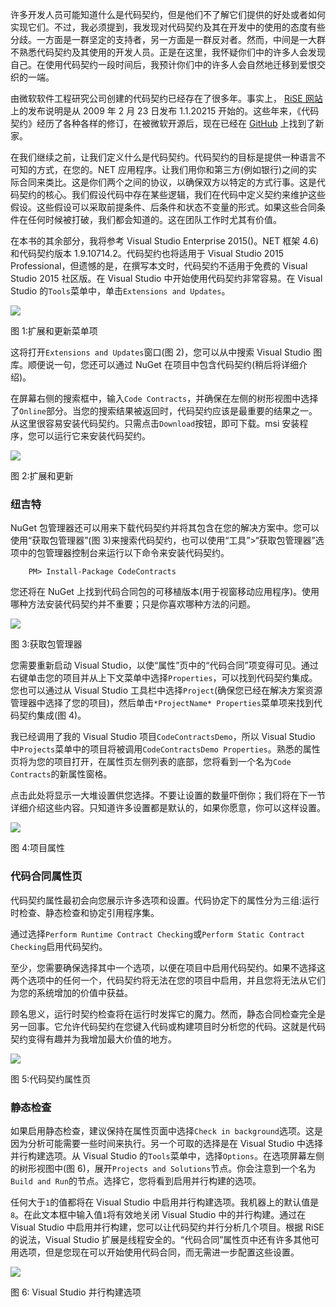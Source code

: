 许多开发人员可能知道什么是代码契约，但是他们不了解它们提供的好处或者如何实现它们。不过，我必须提到，我发现对代码契约及其在开发中的使用的态度有些分歧。一方面是一群坚定的支持者，另一方面是一群反对者。然而，中间是一大群不熟悉代码契约及其使用的开发人员。正是在这里，我怀疑你们中的许多人会发现自己。在使用代码契约一段时间后，我预计你们中的许多人会自然地迁移到爱恨交织的一端。

由微软软件工程研究公司创建的代码契约已经存在了很多年。事实上， [RiSE 网站](http://research.microsoft.com/en-us/projects/contracts/releasenotes.aspx)上的发布说明是从 2009 年 2 月 23 日发布 1.1.20215 开始的。这些年来，《代码契约》经历了各种各样的修订，在被微软开源后，现在已经在 [GitHub](https://github.com/Microsoft/CodeContracts) 上找到了新家。

在我们继续之前，让我们定义什么是代码契约。代码契约的目标是提供一种语言不可知的方式，在您的。NET 应用程序。让我们用你和第三方(例如银行)之间的实际合同来类比。这是你们两个之间的协议，以确保双方以特定的方式行事。这是代码契约的核心。我们假设代码中存在某些逻辑，我们在代码中定义契约来维护这些假设。这些假设可以采取前提条件、后条件和状态不变量的形式。如果这些合同条件在任何时候被打破，我们都会知道的。这在团队工作时尤其有价值。

在本书的其余部分，我将参考 Visual Studio Enterprise 2015()。NET 框架 4.6)和代码契约版本 1.9.10714.2。代码契约也将适用于 Visual Studio 2015 Professional，但遗憾的是，在撰写本文时，代码契约不适用于免费的 Visual Studio 2015 社区版。在 Visual Studio 中开始使用代码契约非常容易。在 Visual Studio 的`Tools`菜单中，单击`Extensions and Updates`。

![](../images/00003.jpeg)

图 1:扩展和更新菜单项

这将打开`Extensions and Updates`窗口(图 2)，您可以从中搜索 Visual Studio 图库。顺便说一句，您还可以通过 NuGet 在项目中包含代码契约(稍后将详细介绍)。

在屏幕右侧的搜索框中，输入`Code Contracts`，并确保在左侧的树形视图中选择了`Online`部分。当您的搜索结果被返回时，代码契约应该是最重要的结果之一。从这里很容易安装代码契约。只需点击`Download`按钮，即可下载。msi 安装程序，您可以运行它来安装代码契约。

![](../images/00004.jpeg)

图 2:扩展和更新

### 纽吉特

NuGet 包管理器还可以用来下载代码契约并将其包含在您的解决方案中。您可以使用“获取包管理器”(图 3)来搜索代码契约，也可以使用“工具”>“获取包管理器”选项中的包管理器控制台来运行以下命令来安装代码契约。

```
    PM> Install-Package CodeContracts

```

您还将在 NuGet 上找到代码合同包的可移植版本(用于视窗移动应用程序)。使用哪种方法安装代码契约并不重要；只是你喜欢哪种方法的问题。

![](../images/00005.jpeg)

图 3:获取包管理器

您需要重新启动 Visual Studio，以使“属性”页中的“代码合同”项变得可见。通过右键单击您的项目并从上下文菜单中选择`Properties`，可以找到代码契约集成。您也可以通过从 Visual Studio 工具栏中选择`Project`(确保您已经在解决方案资源管理器中选择了您的项目)，然后单击`*ProjectName* Properties`菜单项来找到代码契约集成(图 4)。

我已经调用了我的 Visual Studio 项目`CodeContractsDemo`，所以 Visual Studio 中`Projects`菜单中的项目将被调用`CodeContractsDemo Properties`。熟悉的属性页将为您的项目打开，在属性页左侧列表的底部，您将看到一个名为`Code Contracts`的新属性窗格。

点击此处将显示一大堆设置供您选择。不要让设置的数量吓倒你；我们将在下一节详细介绍这些内容。只知道许多设置都是默认的，如果你愿意，你可以这样设置。

![](../images/00006.jpeg)

图 4:项目属性

### 代码合同属性页

代码契约属性最初会向您展示许多选项和设置。代码协定下的属性分为三组:运行时检查、静态检查和协定引用程序集。

通过选择`Perform Runtime Contract Checking`或`Perform Static Contract Checking`启用代码契约。

至少，您需要确保选择其中一个选项，以便在项目中启用代码契约。如果不选择这两个选项中的任何一个，代码契约将无法在您的项目中启用，并且您将无法从它们为您的系统增加的价值中获益。

顾名思义，运行时契约检查将在运行时发挥它的魔力。然而，静态合同检查完全是另一回事。它允许代码契约在您键入代码或构建项目时分析您的代码。这就是代码契约变得有趣并为我增加最大价值的地方。

![](../images/00007.gif)

图 5:代码契约属性页

### 静态检查

如果启用静态检查，建议保持在属性页面中选择`Check in background`选项。这是因为分析可能需要一些时间来执行。另一个可取的选择是在 Visual Studio 中选择并行构建选项。从 Visual Studio 的`Tools`菜单中，选择`Options`。在选项屏幕左侧的树形视图中(图 6)，展开`Projects and Solutions`节点。你会注意到一个名为`Build and Run`的节点。选择它，您将看到启用并行构建的选项。

任何大于`1`的值都将在 Visual Studio 中启用并行构建选项。我机器上的默认值是`8`。在此文本框中输入值`1`将有效地关闭 Visual Studio 中的并行构建。通过在 Visual Studio 中启用并行构建，您可以让代码契约并行分析几个项目。根据 RiSE 的说法，Visual Studio 扩展是线程安全的。“代码合同”属性页中还有许多其他可用选项，但是您现在可以开始使用代码合同，而无需进一步配置这些设置。

![](../images/00008.jpeg)

图 6: Visual Studio 并行构建选项